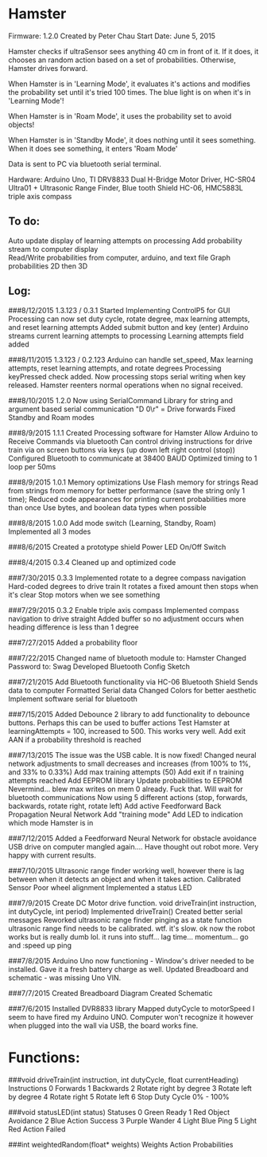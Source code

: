 Hamster
=======
Firmware: 1.2.0 
Created by Peter Chau
Start Date: June 5, 2015

Hamster checks if ultraSensor sees anything 40 cm in front of it. If it does, it chooses an random action based on a set of probabilities. Otherwise, Hamster drives forward. 

When Hamster is in 'Learning Mode', it evaluates it's actions and modifies the probability set until it's tried 100 times. The blue light is on when it's in 'Learning Mode'!

When Hamster is in 'Roam Mode', it uses the probability set to avoid objects!

When Hamster is in 'Standby Mode', it does nothing until it sees something. When it does see something, it enters 'Roam Mode'

Data is sent to PC via bluetooth serial terminal.

Hardware: Arduino Uno, TI DRV8833 Dual H-Bridge Motor Driver, HC-SR04 Ultra01 + Ultrasonic Range Finder, Blue tooth Shield HC-06, HMC5883L triple axis compass

To do:
------
   Auto update display of learning attempts on processing
   Add probability stream to computer display   
   Read/Write probabilities from computer, arduino, and text file
   Graph probabilities 2D then 3D

Log:
----
###8/12/2015 1.3.123 / 0.3.1
	Started Implementing ControlP5 for GUI
	Processing can now set duty cycle, rotate degree, max learning attempts, and reset learning attempts
		Added submit button and key (enter)
	Arduino streams current learning attempts to processing 
		Learning attempts field added

###8/11/2015 1.3.123 / 0.2.123
	Arduino can handle set_speed, Max learning attempts, reset learning attempts, and rotate degrees
	Processing keyPressed check added. Now processing stops serial writing when key released. 
		Hamster reenters normal operations when no signal received.

###8/10/2015 1.2.0
	Now using SerialCommand Library for string and argument based serial communication
		"D 0\r" = Drive forwards
	Fixed Standby and Roam modes

###8/9/2015 1.1.1
	Created Processing software for Hamster
	Allow Arduino to Receive Commands via bluetooth
		Can control driving instructions for drive train
			via on screen buttons
			via keys (up down left right control (stop))
	Configured Bluetooth to communicate at 38400 BAUD
		Optimized timing  to 1 loop per 50ms

###8/9/2015 1.0.1
	Memory optimizations
		Use Flash memory for strings
			Read from strings from memory for better performance (save the string only 1 time);
		Reduced code appearances for printing current probabilities more than once
		Use bytes, and boolean data types when possible

###8/8/2015 1.0.0
   Add mode switch (Learning, Standby, Roam)
   		Implemented all 3 modes
   		
###8/6/2015
	Created a prototype shield
	Power LED
	On/Off Switch

###8/4/2015 0.3.4
   Cleaned up and optimized code

###7/30/2015 0.3.3
   Implemented rotate to a degree compass navigation
      Hard-coded degrees to drive train
	  It rotates a fixed amount then stops when it's clear
   Stop motors when we see something	

###7/29/2015 0.3.2
   Enable triple axis compass
   Implemented compass navigation to drive straight
	   Added buffer so no adjustment occurs when heading difference is less than 1 degree 

###7/27/2015
   Added a probability floor

###7/22/2015
   Changed name of bluetooth module to: Hamster
   Changed Password to: Swag
   Developed Bluetooth Config Sketch

###7/21/2015
   Add Bluetooth functionality via HC-06 Bluetooth Shield
	  Sends data to computer
	  Formatted Serial data
   Changed Colors for better aesthetic
   Implement software serial for bluetooth

###7/15/2015
   Added Debounce 2 library to add functionality to debounce buttons. Perhaps this can be used to buffer actions
   Test Hamster at learningAttempts = 100, increased to 500. This works very well.
   Add exit AAN if a probability threshold is reached

###7/13/2015
   The issue was the USB cable. It is now fixed!
   Changed neural network adjustments to small decreases and increases (from 100% to 1%, and 33% to 0.33%)
   Add max training attempts (50)
     Add exit if n training attempts reached
   Add EEPROM library
     Update probabilities to EEPROM
     Nevermind... blew max writes on mem 0 already. Fuck that. Will wait for bluetooth communications
   Now using 5 different actions (stop, forwards, backwards, rotate right, rotate left)
   Add active Feedforward Back Propagation Neural Network
     Add "training mode"
   Add LED to indication which mode Hamster is in

###7/12/2015
   Added a Feedforward Neural Network for obstacle avoidance
   USB drive on computer mangled again.... Have thought out robot more. Very happy with current results.

###7/10/2015
   Ultrasonic range finder working well, however there is lag between when it detects an object and when it takes action.
     Calibrated Sensor
   Poor wheel alignment
   Implemented a status LED

###7/9/2015
   Create DC Motor drive function. void driveTrain(int instruction, int dutyCycle, int period)
   Implemented driveTrain()
   Created better serial messages
   Reworked ultrasonic range finder pinging as a state function
   ultrasonic range find needs to be calibrated. wtf. it's slow.
   ok now the robot works but is really dumb lol. it runs into stuff... lag time... momentum... go and :speed up ping

###7/8/2015
   Arduino Uno now functioning - Window's driver needed to be installed. Gave it a fresh battery charge as well.
   Updated Breadboard and schematic - was missing Uno VIN.

###7/7/2015
   Created Breadboard Diagram
   Created Schematic

###7/6/2015
   Installed DVR8833 library
   Mapped dutyCycle to motorSpeed
   I seem to have fired my Arduino UNO. Computer won't recognize it however when plugged into the wall via USB, the board works fine.

Functions:
==========

###void driveTrain(int instruction, int dutyCycle, float currentHeading)
Instructions
   0   Forwards
   1   Backwards
   2   Rotate right by degree
   3   Rotate left by degree
   4   Rotate right
   5   Rotate left
   6   Stop
Duty Cycle
   0% - 100%

###void statusLED(int status)
Statuses
   0   Green   Ready
   1   Red   Object Avoidance
   2   Blue   Action Success
   3   Purple   Wander
   4   Light Blue   Ping
   5   Light Red    Action Failed

###int weightedRandom(float* weights)
Weights
   Action Probabilities
